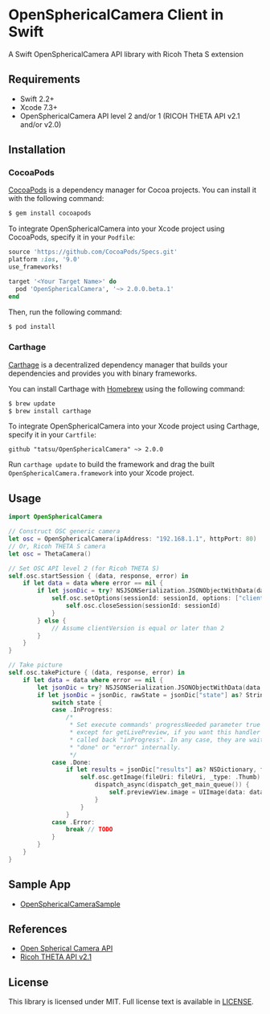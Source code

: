 # OpenSphericalCamera Client in Swift
A Swift OpenSphericalCamera API library with Ricoh Theta S extension

## Requirements

* Swift 2.2+
* Xcode 7.3+
* OpenSphericalCamera API level 2 and/or 1 (RICOH THETA API v2.1 and/or v2.0)

## Installation

### CocoaPods

[CocoaPods](http://cocoapods.org) is a dependency manager for Cocoa projects. You can install it with the following command:

```bash
$ gem install cocoapods
```

To integrate OpenSphericalCamera into your Xcode project using CocoaPods, specify it in your `Podfile`:

```ruby
source 'https://github.com/CocoaPods/Specs.git'
platform :ios, '9.0'
use_frameworks!

target '<Your Target Name>' do
  pod 'OpenSphericalCamera', '~> 2.0.0.beta.1'
end
```

Then, run the following command:

```bash
$ pod install
```

### Carthage

[Carthage](https://github.com/Carthage/Carthage) is a decentralized dependency manager that builds your dependencies and provides you with binary frameworks.

You can install Carthage with [Homebrew](http://brew.sh/) using the following command:

```bash
$ brew update
$ brew install carthage
```

To integrate OpenSphericalCamera into your Xcode project using Carthage, specify it in your `Cartfile`:

```ogdl
github "tatsu/OpenSphericalCamera" ~> 2.0.0
```

Run `carthage update` to build the framework and drag the built `OpenSphericalCamera.framework` into your Xcode project.

## Usage

```swift
import OpenSphericalCamera

// Construct OSC generic camera
let osc = OpenSphericalCamera(ipAddress: "192.168.1.1", httpPort: 80)
// Or, Ricoh THETA S camera
let osc = ThetaCamera()

// Set OSC API level 2 (for Ricoh THETA S)
self.osc.startSession { (data, response, error) in
    if let data = data where error == nil {
        if let jsonDic = try? NSJSONSerialization.JSONObjectWithData(data, options: NSJSONReadingOptions.MutableContainers) as! NSDictionary, results = jsonDic["results"] as? NSDictionary, sessionId = results["sessionId"] as? String {
            self.osc.setOptions(sessionId: sessionId, options: ["clientVersion": 2]) { (data, response, error) in
                self.osc.closeSession(sessionId: sessionId)
            }
        } else {
            // Assume clientVersion is equal or later than 2
        }
    }
}

// Take picture
self.osc.takePicture { (data, response, error) in
    if let data = data where error == nil {
        let jsonDic = try? NSJSONSerialization.JSONObjectWithData(data, options: NSJSONReadingOptions.MutableContainers) as! NSDictionary
        if let jsonDic = jsonDic, rawState = jsonDic["state"] as? String, state = OSCCommandState(rawValue: rawState) {
            switch state {
            case .InProgress:
                /*
                 * Set execute commands' progressNeeded parameter true explicitly,
                 * except for getLivePreview, if you want this handler to be
                 * called back "inProgress". In any case, they are waiting for
                 * "done" or "error" internally.
                 */
            case .Done:
                if let results = jsonDic["results"] as? NSDictionary, fileUri = results["fileUri"] as? String {
                    self.osc.getImage(fileUri: fileUri, _type: .Thumb) { (data, response, error) in
                        dispatch_async(dispatch_get_main_queue()) {
                            self.previewView.image = UIImage(data: data!)
                        }
                    }
                }
            case .Error:
                break // TODO
            }
        }
    }
}
```

## Sample App
* [OpenSphericalCameraSample](https://github.com/tatsu/OpenSphericalCameraSample)

## References
* [Open Spherical Camera API](https://developers.google.com/streetview/open-spherical-camera/)
* [Ricoh THETA API v2.1](https://developers.theta360.com/en/docs/v2.1/api_reference/)

## License

This library is licensed under MIT. Full license text is available in [LICENSE](LICENSE).
